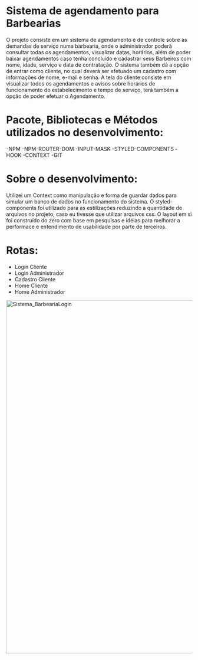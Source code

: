 # Sistema de agendamento para Barbearias

O projeto consiste em um sistema de agendamento e de controle sobre as demandas de serviço numa barbearia, onde o administrador poderá consultar todas os agendamentos, visualizar datas, horários, além de poder baixar agendamentos caso tenha concluído e cadastrar seus Barbeiros com nome, idade, serviço e data de contratação. O sistema também dá a opção de entrar como cliente, no qual deverá ser efetuado um cadastro com informações de nome, e-mail e senha. A tela do cliente consiste em visualizar todos os agendamentos e avisos sobre horários de funcionamento do estabelecimento e tempo de serviço, terá também a opção de poder efetuar o Agendamento.  

# Pacote, Bibliotecas e Métodos utilizados no desenvolvimento: 
-NPM
-NPM-ROUTER-DOM
-INPUT-MASK
-STYLED-COMPONENTS
-HOOK
-CONTEXT
-GIT

# Sobre o desenvolvimento: 
Utilizei um Context como manipulação e forma de guardar dados para simular um banco de dados no funcionamento do sistema.
O styled-components foi utilizado para as estilizações reduzindo a quantidade de arquivos no projeto, caso eu tivesse que utilizar arquivos css.
O layout em si foi construído do zero com base em pesquisas e idéias para melhorar a performace e entendimento de usabilidade por parte de terceiros. 


# Rotas: 
- Login Cliente
- Login Administrador
- Cadastro Cliente
- Home Cliente
- Home Administrador
<img width="960" alt="Sistema_BarbeariaLogin" src="https://user-images.githubusercontent.com/82072640/158815655-e216aa30-ec2a-4d94-bbfc-03cd24f6a910.png">

